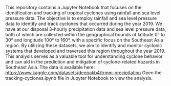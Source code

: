 This repository contains a Jupyter Notebook that focuses on the identification and tracking of tropical cyclones using rainfall and sea level pressure data. The objective is to employ rainfall and sea level pressure data to identify and track cyclones that occurred during the year 2019. We have at our disposal 3-hourly precipitation data and sea level pressure data, both of which are collected within the geographical bounds of latitude 0° to 30° and longitude 100° to 160°, with a specific focus on the Southeast Asia region. By utilizing these datasets, we aim to identify and monitor cyclonic systems that developed and traversed this region throughout the year 2019. This analysis serves as a valuable tool for understanding cyclone behavior and can aid in the prediction and mitigation of cyclone-related hazards in Southeast Asia. The data is available here: https://www.kaggle.com/datasets/deepakb4/trmm-precipitation
Open the tracking-cyclones.ipynb file in Jupyter Notebook to view the analysis.

